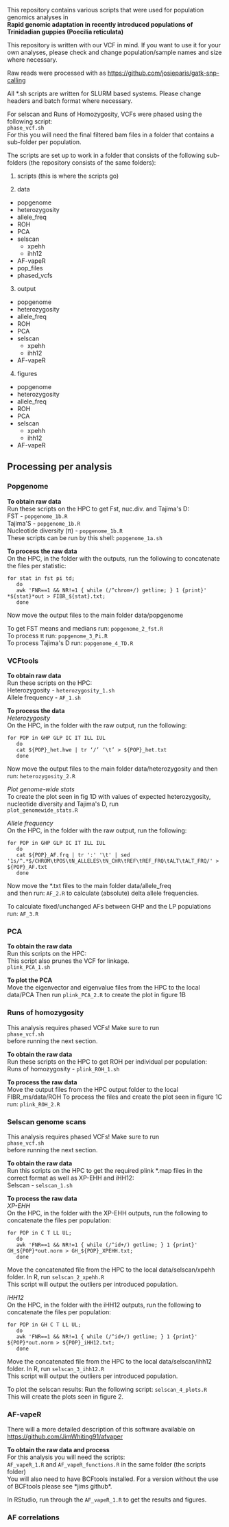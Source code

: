 This repository contains various scripts that were used for population genomics analyses in  
**Rapid genomic adaptation in recently introduced populations of Trinidadian guppies (Poecilia reticulata)**  

This repository is written with our VCF in mind. If you want to use it for your own analyses, please check and change population/sample names and size where necessary.  

Raw reads were processed with as https://github.com/josieparis/gatk-snp-calling

All \*.sh scripts are written for SLURM based systems. Please change headers and batch format where necessary.

For selscan and Runs of Homozygosity, VCFs were phased using the following script:  
```phase_vcf.sh```  
For this you will need the final filtered bam files in a folder that contains a sub-folder per population.  

The scripts are set up to work in a folder that consists of the following sub-folders (the repository consists of the same folders):
 1. scripts (this is where the scripts go)  

 2. data  
  - popgenome  
  - heterozygosity  
  - allele_freq  
  - ROH  
  - PCA  
  - selscan  
    - xpehh  
    - ihh12  
  - AF-vapeR  
  - pop_files  
  - phased_vcfs  

 3. output  
  - popgenome  
  - heterozygosity  
  - allele_freq  
  - ROH  
  - PCA  
  - selscan  
    - xpehh  
    - ihh12 
  - AF-vapeR  
    
 4. figures  
  - popgenome  
  - heterozygosity  
  - allele_freq  
  - ROH  
  - PCA  
  - selscan  
    - xpehh  
    - ihh12 
  - AF-vapeR  

## Processing per analysis  
### Popgenome  
**To obtain raw data**  
Run these scripts on the HPC to get Fst, nuc.div. and Tajima's D:  
FST - ```popgenome_1b.R```  
Tajima'S - ```popgenome_1b.R```  
Nucleotide diversity (π) - ```popgenome_1b.R```  
These scripts can be run by this shell:  ```popgenome_1a.sh```  

**To process the raw data**  
On the HPC, in the folder with the outputs, run the following to concatenate the files per statistic:  
```
for stat in fst pi td; 
   do     
   awk 'FNR==1 && NR!=1 { while (/^chrom+/) getline; } 1 {print}' *${stat}*out > FIBR_${stat}.txt;
   done
```  
 Now move the output files to the main folder data/popgenome  
 
 To get FST means and medians run: ```popgenome_2_fst.R```  
 To process π run: ```popgenome_3_Pi.R```  
 To process Tajima's D run: ```popgenome_4_TD.R```  

### VCFtools  
**To obtain raw data**  
Run these scripts on the HPC:  
Heterozygosity - ```heterozygosity_1.sh```  
Allele frequency - ```AF_1.sh```  

**To process the data**  
*Heterozygosity*  
On the HPC, in the folder with the raw output, run the following:  
```
for POP in GHP GLP IC IT ILL IUL
   do
   cat ${POP}_het.hwe | tr ‘/’ ‘\t’ > ${POP}_het.txt
   done
```  
Now move the output files to the main folder data/heterozygosity 
and then run: ```heterozygosity_2.R```  

*Plot genome-wide stats*  
To create the plot seen in fig 1D with values of expected heterozygosity, nucleotide diversity and Tajima's D, run  
``` plot_genomewide_stats.R ```  

*Allele frequency*  
On the HPC, in the folder with the raw output, run the following:  
```
for POP in GHP GLP IC IT ILL IUL
   do
   cat ${POP}_AF.frq | tr ':' '\t' | sed '1s/^.*$/CHROM\tPOS\tN_ALLELES\tN_CHR\tREF\tREF_FRQ\tALT\tALT_FRQ/' > ${POP}_AF.txt
   done
```  
Now move the \*.txt files to the main folder data/allele_freq  
and then run: ```AF_2.R```  to calculate (absolute) delta allele frequencies.  

To calculate fixed/unchanged AFs between GHP and the LP populations run: ```AF_3.R```  


### PCA
**To obtain the raw data**  
Run this scripts on the HPC:  
This script also prunes the VCF for linkage.  
```plink_PCA_1.sh```  

**To plot the PCA**  
Move the eigenvector and eigenvalue files from the HPC to the local data/PCA
Then run ```plink_PCA_2.R``` to create the plot in figure 1B


### Runs of homozygosity
This analysis requires phased VCFs! Make sure to run  
```phase_vcf.sh```  
before running the next section.  

**To obtain the raw data**  
Run these scripts on the HPC to get ROH per individual per population:  
Runs of homozygosity - ```plink_ROH_1.sh```  

**To process the raw data**  
Move the output files from the HPC output folder to the local FIBR_ms/data/ROH
To process the files and create the plot seen in figure 1C run: ```plink_ROH_2.R``` 


### Selscan genome scans
This analysis requires phased VCFs! Make sure to run  
```phase_vcf.sh```  
before running the next section.  

**To obtain the raw data**  
Run this scripts on the HPC to get the required plink \*.map files in the correct format as well as XP-EHH and iHH12:  
Selscan - ```selscan_1.sh```  

**To process the raw data**  
*XP-EHH*  
On the HPC, in the folder with the XP-EHH outputs, run the following to concatenate the files per population:  
```
for POP in C T LL UL; 
   do     
   awk 'FNR==1 && NR!=1 { while (/^id+/) getline; } 1 {print}' GH_${POP}*out.norm > GH_${POP}_XPEHH.txt;
   done
 ```  
 
Move the concatenated file from the HPC to the local data/selscan/xpehh folder.
In R, run ```selscan_2_xpehh.R```  
This script will output the outliers per introduced population.  
 
*iHH12*  
On the HPC, in the folder with the iHH12 outputs, run the following to concatenate the files per population:  
```
for POP in GH C T LL UL; 
   do     
   awk 'FNR==1 && NR!=1 { while (/^id+/) getline; } 1 {print}' ${POP}*out.norm > ${POP}_iHH12.txt;
   done
 ```  
 
Move the concatenated file from the HPC to the local data/selscan/ihh12 folder.
In R, run ```selscan_3_ihh12.R```  
This script will output the outliers per introduced population.

To plot the selscan results:
Run the following script: ```selscan_4_plots.R```  
This will create the plots seen in figure 2.  


### AF-vapeR  
There will a more detailed description of this software available on https://github.com/JimWhiting91/afvaper

**To obtain the raw data and process**  
For this analysis you will need the scripts:  
```AF_vapeR_1.R``` and ```AF_vapeR_functions.R``` in the same folder (the scripts folder)   
You will also need to have BCFtools installed. For a version without the use of BCFtools please see \*jims github\*.  

In RStudio, run through the ```AF_vapeR_1.R``` to get the results and figures.  


### AF correlations
